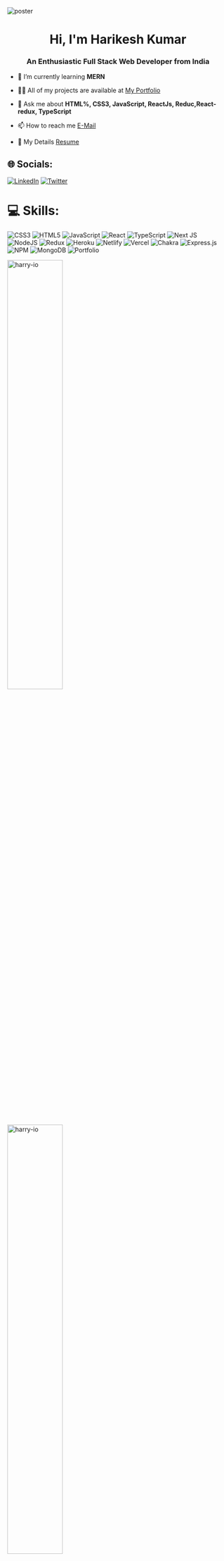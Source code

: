 
<img src="https://i.imgur.com/zlVRFb2.png" alt="poster"/>
<h1 align="center" >Hi, I'm Harikesh Kumar</h1>
<h3 align="center">An Enthusiastic Full Stack Web Developer from India</h3>

- 🌱 I’m currently learning **MERN**

- 👨‍💻 All of my projects are available at [My Portfolio](https://harry-io.github.io/)

- 💬 Ask me about **HTML%, CSS3, JavaScript, ReactJs, Reduc,React-redux, TypeScript**

- 📫 How to reach me <a href="https://r1ego9262@gmail.com" target="blank">E-Mail</a>

- 📄 My Details [Resume](https://drive.google.com/file/d/1X_gCg31PVf4WjuU3J3xmNjyCoUNDgfic/view?usp=share_link)

## 🌐 Socials:
[![LinkedIn](https://img.shields.io/badge/LinkedIn-%230077B5.svg?logo=linkedin&logoColor=white)](https://linkedin.com/in/harikesh-kumar-572a9923a) [![Twitter](https://img.shields.io/badge/Twitter-%231DA1F2.svg?logo=Twitter&logoColor=white)](https://twitter.com/harry_ioc) 

# 💻 Skills:
![CSS3](https://img.shields.io/badge/css3-%231572B6.svg?style=for-the-badge&logo=css3&logoColor=white) ![HTML5](https://img.shields.io/badge/html5-%23E34F26.svg?style=for-the-badge&logo=html5&logoColor=white) ![JavaScript](https://img.shields.io/badge/javascript-%23323330.svg?style=for-the-badge&logo=javascript&logoColor=%23F7DF1E) ![React](https://img.shields.io/badge/react-%2320232a.svg?style=for-the-badge&logo=react&logoColor=%2361DAFB) ![TypeScript](https://img.shields.io/badge/typescript-%23007ACC.svg?style=for-the-badge&logo=typescript&logoColor=white) ![Next JS](https://img.shields.io/badge/Next-black?style=for-the-badge&logo=next.js&logoColor=white) ![NodeJS](https://img.shields.io/badge/node.js-6DA55F?style=for-the-badge&logo=node.js&logoColor=white)  ![Redux](https://img.shields.io/badge/redux-%23593d88.svg?style=for-the-badge&logo=redux&logoColor=white) ![Heroku](https://img.shields.io/badge/heroku-%23430098.svg?style=for-the-badge&logo=heroku&logoColor=white) ![Netlify](https://img.shields.io/badge/netlify-%23000000.svg?style=for-the-badge&logo=netlify&logoColor=#00C7B7) ![Vercel](https://img.shields.io/badge/vercel-%23000000.svg?style=for-the-badge&logo=vercel&logoColor=white) ![Chakra](https://img.shields.io/badge/chakra-%234ED1C5.svg?style=for-the-badge&logo=chakraui&logoColor=white) ![Express.js](https://img.shields.io/badge/express.js-%23404d59.svg?style=for-the-badge&logo=express&logoColor=%2361DAFB) ![NPM](https://img.shields.io/badge/NPM-%23000000.svg?style=for-the-badge&logo=npm&logoColor=white)  ![MongoDB](https://img.shields.io/badge/MongoDB-%234ea94b.svg?style=for-the-badge&logo=mongodb&logoColor=white) ![Portfolio](https://img.shields.io/badge/Portfolio-%23000000.svg?style=for-the-badge&logo=firefox&logoColor=#FF7139)



<p><img align="center" src="https://github-readme-stats.vercel.app/api?username=harry-io&theme=buddhism&show_icons=true&locale=en&border_radius=10" alt="harry-io" style="width: 50%;" /></p>

<p><img align="center" src="https://github-readme-streak-stats.herokuapp.com/?user=harry-io&](https://github-readme-stats.vercel.app/api?username=harry-io&show_icons=true&bg_color=212237&title_color=00ff00&text_color=00ff00&icon_color=DD2727&text_bold=false&border_radius=10&hide_border=true" alt="harry-io" style="width: 50%;" /></p>


<p><img align="center" src="https://github-readme-stats.vercel.app/api/top-langs/?username=harry-io&amp;layout=compact&amp;hide_border=true&amp;theme=radical" alt="stats" style="width: 50%;"></p>




## 🏆 GitHub Trophies
![](https://github-profile-trophy.vercel.app/?username=harry-io&theme=buddhism&no-frame=true&no-bg=false&margin-w=4)

![]([https://quotes-github-readme.vercel.app/api?type=horizontal&theme=radical](https://github-readme-stats.vercel.app/api/top-langs/?username=harry-io&layout=compact&title_color=00ff00&bg_color=212237&hide_border=true&text_color=00ff00))


<!-- Proudly created with GPRM ( https://gprm.itsvg.in ) -->
